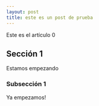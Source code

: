 ```yaml
---
layout: post
title: este es un post de prueba
---
```


Este es el artículo 0

## Sección 1
Estamos empezando

### Subsección 1
Ya empezamos!
